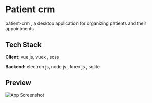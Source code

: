 
# Patient crm

patient-crm , a desktop application for organizing patients and their appointments
## Tech Stack

**Client:** vue js, vuex , scss 

**Backend:** electron js, node js , knex js , sqlite


## Preview

![App Screenshot](https://mir-s3-cdn-cf.behance.net/project_modules/1400_opt_1/69a2e3162762643.63dab9579325f.jpg)




